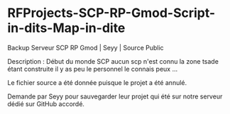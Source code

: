 # RFProjects-SCP-RP-Gmod-Script-in-dits-Map-in-dite
Backup Serveur SCP RP Gmod | Seyy | Source Public

Description : Début du monde SCP aucun scp n'est connu la zone tsade étant construite il y as peu le personnel le connais peux ...

Le fichier source a été donnée puisque le projet a été annulé.

Demande par Seyy pour sauvegarder leur projet qui été sur notre serveur dédié sur GitHub accordé.
